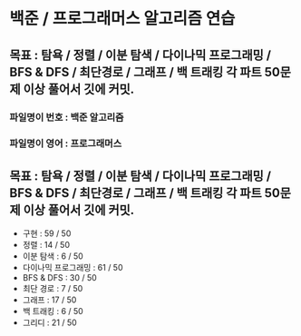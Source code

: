 
# 백준 / 프로그래머스 알고리즘 연습

## 목표 : 탐욕 / 정렬 / 이분 탐색 / 다이나믹 프로그래밍 / BFS & DFS / 최단경로 / 그래프 / 백 트래킹  각 파트 50문제 이상 풀어서 깃에 커밋.

### 파일명이 번호 : 백준 알고리즘
### 파일명이 영어 : 프로그래머스


## 목표 : 탐욕 / 정렬 / 이분 탐색 / 다이나믹 프로그래밍 / BFS & DFS / 최단경로 / 그래프 / 백 트래킹  각 파트 50문제 이상 풀어서 깃에 커밋.


- 구현              : 59 / 50
- 정렬              : 14 / 50
- 이분 탐색          : 6 / 50
- 다이나믹 프로그래밍   : 61 / 50
- BFS & DFS        : 30 / 50
- 최단 경로          : 7 / 50
- 그래프             : 17 / 50
- 백 트래킹          : 6 / 50
- 그리디             : 21 / 50

